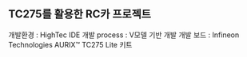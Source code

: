## TC275를 활용한 RC카 프로젝트
개발환경 : HighTec IDE
개발 process : V모델 기반 개발
개발 보드 : Infineon Technologies AURIX™ TC275 Lite 키트
